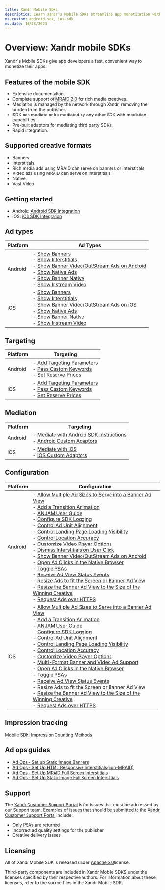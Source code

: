 ```yaml
---
title: Xandr Mobile SDKs
description: Learn Xandr's Mobile SDKs streamline app monetization with open-source code, extensive documentation, MRAID 2.0 support, and efficient mediation options.
ms.custom: android-sdk, ios-sdk
ms.date: 10/28/2023
---
```


# Overview: Xandr mobile SDKs

Xandr's Mobile SDKs give app developers a fast, convenient way to monetize their apps.

## Features of the mobile SDK

<!-- - Open-source code (including release notes) available on [GitHub](https://github.com/appnexus). -->
<!-- - [Support forum](https://groups.google.com/forum/#%21forum/appnexussdk) for direct engineering support. -->
<!-- - Dedicated [Android](https://play.google.com/store/apps/details?id=com.appnexus.opensdkapp) and [iOS](https://itunes.apple.com/us/app/appnexus-sdk-app/id736869833?mt=8) apps integrate the SDK and allow you to test your campaigns and creatives in real environments. -->
- Extensive documentation.
- Complete support of [MRAID 2.0](https://www.iab.com/guidelines/mobile-rich-media-ad-interface-definitions-mraid/) for rich media creatives.
- Mediation is managed by the network through Xandr, removing the burden from the publisher.
- SDK can mediate or be mediated by any other SDK with mediation capabilities.
- Pre-built adaptors for mediating third party SDKs.
- Rapid integration.

## Supported creative formats

- Banners
- Interstitials
- Rich media ads using MRAID can serve on banners or interstitials
- Video ads using MRAID can serve on interstitials
- Native
- Vast Video

## Getting started

- Android: [Android SDK Integration](android-sdk-integration-instructions.md)
- iOS: [iOS SDK Integration](ios-sdk-integration-instructions.md)

## Ad types

| Platform | Ad Types                                                                                                            |
|----------|---------------------------------------------------------------------------------------------------------------------|
| Android  | - [Show Banners](show-banners-on-android.md) <br> - [Show Interstitials](show-interstitials-on-android.md) <br> - [Show Banner Video/OutStream Ads on Android](show-banner-video-outstream-ads-on-android.md) <br> - [Show Native Ads](show-native-ads-on-android.md) <br> - [Show Banner Native](show-banner-native-on-android.md) <br> - [Show Instream Video](show-instream-video-ads-on-android.md) |
| iOS      | - [Show Banners](show-banners-on-ios.md)<br> - [Show Interstitials](show-interstitials-ads-on-ios.md)<br> - [Show Banner Video/OutStream Ads on iOS](show-multi-format-banner-ads-on-ios.md)<br> - [Show Native Ads](show-native-ads-on-ios.md)<br> - [Show Banner Native](show-banner-native-on-ios.md)<br> - [Show Instream Video](show-instream-video-ads-on-ios.md) |

## Targeting

| Platform | Targeting                                                        |
|----------|------------------------------------------------------------------|
| Android  | - [Add Targeting Parameters](add-targeting-parameters-on-android.md)<br> - [Pass Custom Keywords](pass-custom-keywords-on-android.md)<br> - [Set Reserve Prices](set-reserve-prices-on-android.md) |
| iOS      | - [Add Targeting Parameters](add-targeting-parameters-on-ios.md)<br> - [Pass Custom Keywords](pass-custom-keywords-on-ios.md)<br> - [Set Reserve Prices](set-reserve-prices-on-ios.md) |

## Mediation

| Platform | Targeting                                                     |
|----------|---------------------------------------------------------------|
| Android  | - [Mediate with Android SDK Instructions](mediate-with-android-sdk-instructions.md)<br> - [Android Custom Adaptors](android-custom-adaptors.md) |
| iOS      | - [Mediate with iOS](mediate-with-ios.md)<br> - [iOS Custom Adaptors](ios-custom-adaptors.md)                          |

## Configuration

| Platform | Configuration |
|----------|---------------|
| Android | - [Allow Multiple Ad Sizes to Serve into a Banner Ad View](allow-multiple-ad-sizes-to-serve-into-a-banner-ad-view-on-android.md)<br> - [Add a Transition Animation](add-a-transition-animation-on-android.md)<br> - [ANJAM User Guide](anjam-user-guide.md)<br> - [Configure SDK Logging](configure-sdk-logging-on-android.md)<br> - [Control Ad Unit Alignment](control-ad-unit-alignment-on-android.md)<br> - [Control Landing Page Loading Visibility](control-landing-page-load-visibility-on-android.md)<br> - [Control Location Accuracy](location-controls-on-android.md)<br> - [Customize Video Player Options](customize-video-player-options-on-android.md)<br> - [Dismiss Interstitials on User Click](dismiss-interstitials-on-user-click.md)<br> - [Show Banner Video/OutStream Ads on Android](show-banner-video-outstream-ads-on-android.md)<br> - [Open Ad Clicks in the Native Browser](open-ad-clicks-in-the-native-browser-on-android.md)<br> - [Toggle PSAs](toggle-psas-on-android.md)<br> - [Receive Ad View Status Events](receive-ad-view-status-events-on-android.md)<br> - [Resize Ads to fit the Screen or Banner Ad View](resize-ads-to-fit-the-screen-or-banner-ad-view-on-android.md)<br> - [Resize the Banner Ad View to the Size of the Winning Creative](resize-the-banner-ad-view-to-the-size-of-the-winning-creative-on-android.md)<br> - [Request Ads over HTTPS](request-ads-over-https-on-android.md) | 
| iOS | - [Allow Multiple Ad Sizes to Serve into a Banner Ad View](allow-multiple-ad-sizes-to-serve-into-a-banner-ad-view-on-ios.md)<br> - [Add a Transition Animation](add-a-transition-animation-on-ios.md)<br> - [ANJAM User Guide](anjam-user-guide.md)<br> - [Configure SDK Logging](configure-sdk-logging-on-ios.md)<br> - [Control Ad Unit Alignment](control-ad-unit-alignment-on-ios.md)<br> -  [Control Landing Page Loading Visibility](control-landing-page-load-visibility-on-ios.md)<br> - [Control Location Accuracy](location-controls-on-ios.md)<br> - [Customize Video Player Options](configure-video-player-options-on-ios.md)<br> - [Multi-Format Banner and Video Ad Support](show-multi-format-banner-ads-on-ios.md)<br> - [Open Ad Clicks in the Native Browser](open-ad-clicks-in-the-native-browser-on-ios.md)<br> - [Toggle PSAs](toggle-psas-on-ios.md)<br> - [Receive Ad View Status Events](receive-ad-view-status-events-on-ios.md)<br> - [Resize Ads to fit the Screen or Banner Ad View](resize-ads-to-fit-the-screen-or-banner-ad-view-on-ios.md)<br> - [Resize the Banner Ad View to the Size of the Winning Creative](resize-the-banner-ad-view-to-the-size-of-the-winning-creative-on-ios.md)<br> - [Request Ads over HTTPS](request-ads-over-https-on-ios.md) |

## Impression tracking

[Mobile SDK: Impression Counting Methods](impression-counting-methods.md)

<!-- ## Apps
[Xandr SDK App](xandr-sdk-app.md) -->

## Ad ops guides

- [Ad Ops - Set up Static Image Banners](ad-ops-set-up-static-image-banners.md)
- [Ad Ops - Set Up HTML Responsive Interstitials(non-MRAID)](ad-ops-set-up-html-responsive-interstitials-non-mraid.md)
- [Ad Ops - Set Up MRAID Full Screen Interstitials](ad-ops-set-up-mraid-full-screen-interstitials.md)
- [Ad Ops - Set Up Static Image Full Screen Interstitials](ad-ops-set-up-static-image-full-screen-interstitials.md)

## Support

The [Xandr Customer Support Portal](https://support.ads.microsoft.com) is for issues that must be addressed by our Support team.
Examples of issues that should be submitted to the [Xandr Customer Support Portal](https://support.ads.microsoft.com) include:

- Only PSAs are returned
- Incorrect ad quality settings for the publisher
- Creative delivery issues

## Licensing

All of Xandr Mobile SDK <!-- code --> is released under [Apache 2.0](https://www.apache.org/licenses/LICENSE-2.0)license. <!-- License information can be found in our Github repositories of [iOS](https://github.com/appnexus/mobile-sdk-ios) and [Android](https://github.com/appnexus/mobile-sdk-android) SDK. -->

Third-party components are included in Xandr Mobile SDKS under the licenses specified by their respective authors. For information about these licenses, refer to the source files in the Xandr Mobile SDK.
